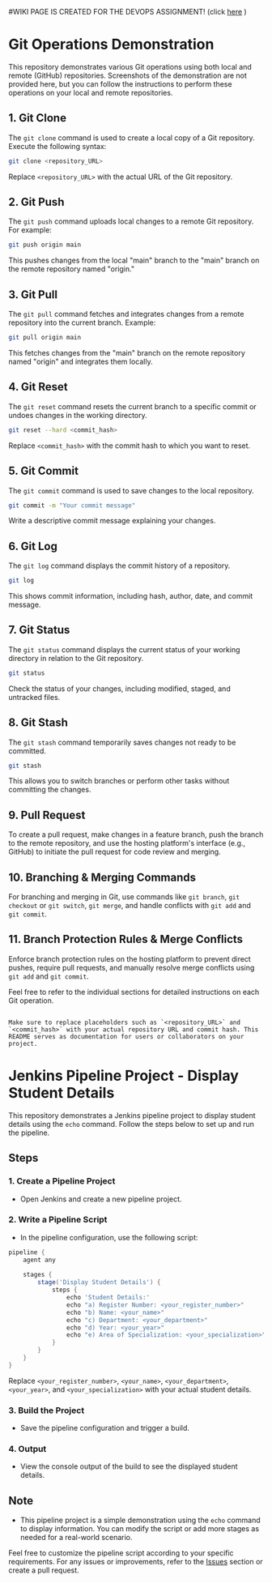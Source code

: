 #WIKI PAGE IS CREATED FOR THE DEVOPS ASSIGNMENT! (click [here](https://github.com/cybermad7373/73772126145-DevOps-Assignment1/wiki) )
# Git Operations Demonstration

This repository demonstrates various Git operations using both local and remote (GitHub) repositories. Screenshots of the demonstration are not provided here, but you can follow the instructions to perform these operations on your local and remote repositories.

## 1. Git Clone

The `git clone` command is used to create a local copy of a Git repository. Execute the following syntax:

```bash
git clone <repository_URL>
```

Replace `<repository_URL>` with the actual URL of the Git repository.

## 2. Git Push

The `git push` command uploads local changes to a remote Git repository. For example:

```bash
git push origin main
```

This pushes changes from the local "main" branch to the "main" branch on the remote repository named "origin."

## 3. Git Pull

The `git pull` command fetches and integrates changes from a remote repository into the current branch. Example:

```bash
git pull origin main
```

This fetches changes from the "main" branch on the remote repository named "origin" and integrates them locally.

## 4. Git Reset

The `git reset` command resets the current branch to a specific commit or undoes changes in the working directory.

```bash
git reset --hard <commit_hash>
```

Replace `<commit_hash>` with the commit hash to which you want to reset.

## 5. Git Commit

The `git commit` command is used to save changes to the local repository.

```bash
git commit -m "Your commit message"
```

Write a descriptive commit message explaining your changes.

## 6. Git Log

The `git log` command displays the commit history of a repository.

```bash
git log
```

This shows commit information, including hash, author, date, and commit message.

## 7. Git Status

The `git status` command displays the current status of your working directory in relation to the Git repository.

```bash
git status
```

Check the status of your changes, including modified, staged, and untracked files.

## 8. Git Stash

The `git stash` command temporarily saves changes not ready to be committed.

```bash
git stash
```

This allows you to switch branches or perform other tasks without committing the changes.

## 9. Pull Request

To create a pull request, make changes in a feature branch, push the branch to the remote repository, and use the hosting platform's interface (e.g., GitHub) to initiate the pull request for code review and merging.

## 10. Branching & Merging Commands

For branching and merging in Git, use commands like `git branch`, `git checkout` or `git switch`, `git merge`, and handle conflicts with `git add` and `git commit`.

## 11. Branch Protection Rules & Merge Conflicts

Enforce branch protection rules on the hosting platform to prevent direct pushes, require pull requests, and manually resolve merge conflicts using `git add` and `git commit`.

Feel free to refer to the individual sections for detailed instructions on each Git operation.
```

Make sure to replace placeholders such as `<repository_URL>` and `<commit_hash>` with your actual repository URL and commit hash. This README serves as documentation for users or collaborators on your project.
```

# Jenkins Pipeline Project - Display Student Details

This repository demonstrates a Jenkins pipeline project to display student details using the `echo` command. Follow the steps below to set up and run the pipeline.

## Steps

### 1. Create a Pipeline Project

- Open Jenkins and create a new pipeline project.

### 2. Write a Pipeline Script

- In the pipeline configuration, use the following script:

```groovy
pipeline {
    agent any
    
    stages {
        stage('Display Student Details') {
            steps {
                echo 'Student Details:'
                echo "a) Register Number: <your_register_number>"
                echo "b) Name: <your_name>"
                echo "c) Department: <your_department>"
                echo "d) Year: <your_year>"
                echo "e) Area of Specialization: <your_specialization>"
            }
        }
    }
}
```

Replace `<your_register_number>`, `<your_name>`, `<your_department>`, `<your_year>`, and `<your_specialization>` with your actual student details.

### 3. Build the Project

- Save the pipeline configuration and trigger a build.

### 4. Output

- View the console output of the build to see the displayed student details.

## Note

- This pipeline project is a simple demonstration using the `echo` command to display information. You can modify the script or add more stages as needed for a real-world scenario.

Feel free to customize the pipeline script according to your specific requirements. For any issues or improvements, refer to the [Issues](../../issues) section or create a pull request.
